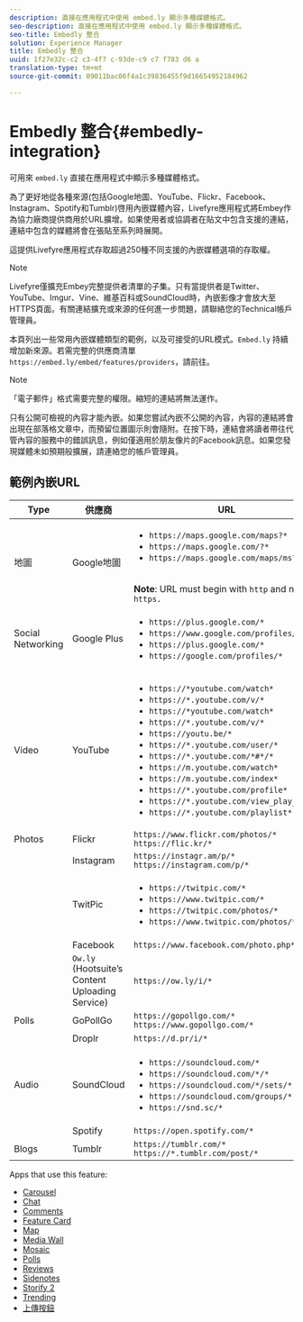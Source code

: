 ```yaml
---
description: 直接在應用程式中使用 embed.ly 顯示多種媒體格式。
seo-description: 直接在應用程式中使用 embed.ly 顯示多種媒體格式。
seo-title: Embedly 整合
solution: Experience Manager
title: Embedly 整合
uuid: 1f27e32c-c2 c3-4f7 c-93de-c9 c7 f783 d6 a
translation-type: tm+mt
source-git-commit: 09011bac06f4a1c39836455f9d16654952184962

---
```



# Embedly 整合{#embedly-integration}

可用來 `embed.ly` 直接在應用程式中顯示多種媒體格式。

為了更好地從各種來源(包括Google地圖、YouTube、Flickr、Facebook、Instagram、Spotify和Tumblr)啓用內嵌媒體內容，Livefyre應用程式將Embey作為協力廠商提供商用於URL擴增。如果使用者或協調者在貼文中包含支援的連結，連結中包含的媒體將會在張貼至系列時展開。

這提供Livefyre應用程式存取超過250種不同支援的內嵌媒體選項的存取權。

>[!NOTE]
>
>Livefyre僅擴充Embey完整提供者清單的子集。只有當提供者是Twitter、YouTube、Imgur、Vine、維基百科或SoundCloud時，內嵌影像才會放大至HTTPS頁面。有關連結擴充或來源的任何進一步問題，請聯絡您的Technical帳戶管理員。

本頁列出一些常用內嵌媒體類型的範例，以及可接受的URL模式。`Embed.ly` 持續增加新來源。若需完整的供應商清單 `https://embed.ly/embed/features/providers`，請前往。

>[!NOTE]
>
>「電子郵件」格式需要完整的權限。縮短的連結將無法運作。

只有公開可檢視的內容才能內嵌。如果您嘗試內嵌不公開的內容，內容的連結將會出現在部落格文章中，而預留位置圖示則會隨附。在按下時，連結會將讀者帶往代管內容的服務中的錯誤訊息，例如僅適用於朋友像片的Facebook訊息。如果您發現媒體未如預期般擴展，請連絡您的帳戶管理員。

## 範例內嵌URL

| Type | 供應商 | URL |
|--- |--- |--- |
| 地圖 | Google地圖 | <ul><li>`https://maps.google.com/maps?*`</li><li>`https://maps.google.com/?*`</li><li>`https://maps.google.com/maps/ms?*`</li></ul><br>**Note**: URL must begin with `http` and not `https.` |
| Social Networking | Google Plus | <ul><li>`https://plus.google.com/*`</li><li>`https://www.google.com/profiles/*`</li><li> `https://plus.google.com/*`</li><li>`https://google.com/profiles/*`</li></ul> |
| Video | YouTube | <ul><li>`https://*youtube.com/watch*`</li><li> `https://*.youtube.com/v/*`</li><li>`https://*youtube.com/watch*` </li><li>`https://*.youtube.com/v/*`</li><li>`https://youtu.be/*`</li><li>`https://*.youtube.com/user/*` </li><li>`https://*.youtube.com/*#*/*`</li><li>`https://m.youtube.com/watch*`</li><li>`https://m.youtube.com/index*`</li><li>`https://*.youtube.com/profile*`</li><li>`https://*.youtube.com/view_play_list*`</li><li>`https://*.youtube.com/playlist*`</li></ul> |
| Photos | Flickr | `https://www.flickr.com/photos/*`<br>`https://flic.kr/*` |
|  | Instagram | `https://instagr.am/p/*`<br>`https://instagram.com/p/*` |
|  | TwitPic | <ul><li>`https://twitpic.com/*`</li><li>`https://www.twitpic.com/*`</li><li>`https://twitpic.com/photos/*`</li><li>`https://www.twitpic.com/photos/*`</li></ul> |
|  | Facebook | `https://www.facebook.com/photo.php*` |
|  | `Ow.ly` (Hootsuite’s Content Uploading Service) | `https://ow.ly/i/*` |
| Polls | GoPollGo | `https://gopollgo.com/*`<br>`https://www.gopollgo.com/*` |
|  | Droplr | `https://d.pr/i/*` |
| Audio | SoundCloud | <ul><li>`https://soundcloud.com/*`</li><li>`https://soundcloud.com/*/*` </li><li>`https://soundcloud.com/*/sets/*` </li><li>`https://soundcloud.com/groups/*` </li><li>`https://snd.sc/*`</li></ul> |
|  | Spotify | `https://open.spotify.com/*` |
| Blogs | Tumblr | `https://tumblr.com/*`<br>`https://*.tumblr.com/post/*` |

Apps that use this feature:

* [Carousel](/help/using/c-about-apps/c-carousel-app/c-carousel-app.md#c_carousel_app)
* [Chat](/help/using/c-about-apps/c-chat-app/c-chat-app.md#c_chat_app)
* [Comments](/help/using/c-about-apps/c-comments/c-comments.md)
* [Feature Card](/help/using/c-about-apps/c-feature-card-app/c-feature-card-app.md#c_feature_card_app)
* [Map](/help/using/c-about-apps/c-map-app/c-map-app.md#c_map_app)
* [Media Wall](/help/using/c-about-apps/c-media-wall-app/c-media-wall-app.md#c_media_wall_app)
* [Mosaic](/help/using/c-about-apps/c-mosaic-app/c-mosaic-app.md#c_mosaic_app)
* [Polls](/help/using/c-about-apps/c-polls-app/c-polls-app.md#c_polls_app)
* [Reviews](/help/using/c-about-apps/c-reviews-app/c-reviews-app.md#c_reviews_app)
* [Sidenotes](/help/using/c-about-apps/c-sidenotes-app/c-sidenotes-app.md#c_sidenotes_app)
* [Storify 2](/help/using/c-about-apps/c-storify2/c-storify2.md#c_storify2)
* [Trending](/help/using/c-about-apps/c-trending-app/c-trending-app.md#c_trending_app)
* [上傳按鈕](/help/using/c-about-apps/c-upload-button-app/c-upload-button-app.md#c_upload_button_app)

